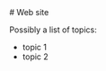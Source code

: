 <html>
    <head>
<!--include head.txt -->
        <title>
            Web site
        </title>
    </head>

<body>
<!--include logo.txt -->
<!--include menu.txt -->
# Web site

Possibly a list of topics:

- topic 1
- topic 2

</body>
</html>
